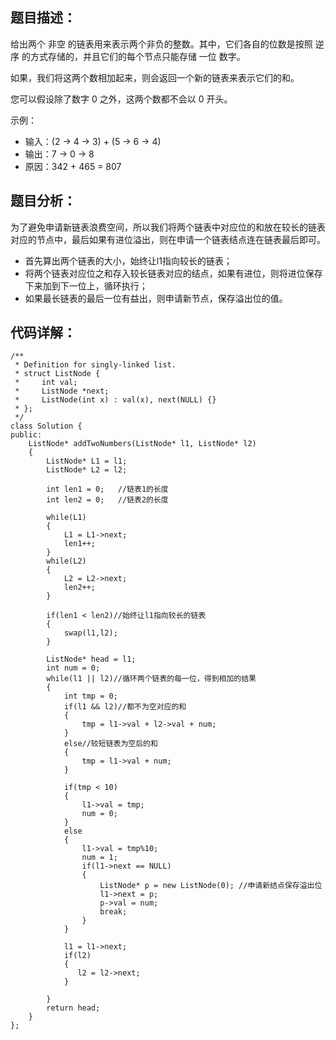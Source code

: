 ## 题目描述： ##
给出两个 非空 的链表用来表示两个非负的整数。其中，它们各自的位数是按照 逆序 的方式存储的，并且它们的每个节点只能存储 一位 数字。

如果，我们将这两个数相加起来，则会返回一个新的链表来表示它们的和。

您可以假设除了数字 0 之外，这两个数都不会以 0 开头。

示例：

- 输入：(2 -> 4 -> 3) + (5 -> 6 -> 4)
- 输出：7 -> 0 -> 8
- 原因：342 + 465 = 807

## 题目分析： ##
 为了避免申请新链表浪费空间，所以我们将两个链表中对应位的和放在较长的链表对应的节点中，最后如果有进位溢出，则在申请一个链表结点连在链表最后即可。

- 首先算出两个链表的大小，始终让l1指向较长的链表；
- 将两个链表对应位之和存入较长链表对应的结点，如果有进位，则将进位保存下来加到下一位上，循环执行；
- 如果最长链表的最后一位有益出，则申请新节点，保存溢出位的值。

## 代码详解： ##
    /**
	 * Definition for singly-linked list.
	 * struct ListNode {
	 *     int val;
	 *     ListNode *next;
	 *     ListNode(int x) : val(x), next(NULL) {}
	 * };
	 */
	class Solution {
	public:
	    ListNode* addTwoNumbers(ListNode* l1, ListNode* l2)
	    {
	        ListNode* L1 = l1;
	        ListNode* L2 = l2;
	       
	        int len1 = 0;	//链表1的长度
	        int len2 = 0;	//链表2的长度
	        
	        while(L1)
	        {
	            L1 = L1->next;
	            len1++;
	        }
	        while(L2)
	        {
	            L2 = L2->next;
	            len2++;
	        }
	        
	        if(len1 < len2)//始终让l1指向较长的链表
	        {
	            swap(l1,l2);
	        }
	        
	        ListNode* head = l1;
	        int num = 0;
	        while(l1 || l2)//循环两个链表的每一位，得到相加的结果
	        {
	            int tmp = 0;
	            if(l1 && l2)//都不为空对应的和
	            {
	                tmp = l1->val + l2->val + num;
	            }
	            else//较短链表为空后的和
	            {
	                tmp = l1->val + num;
	            }
	
	            if(tmp < 10)
	            {
	                l1->val = tmp;
	                num = 0;
	            }
	            else
	            {                       
	                l1->val = tmp%10;
	                num = 1;
	                if(l1->next == NULL)
	                {
 						ListNode* p = new ListNode(0); //申请新结点保存溢出位
	                    l1->next = p;
	                    p->val = num;
	                    break;
	                }
	            }
	            
	            l1 = l1->next;
	            if(l2)
	            {
	               l2 = l2->next; 
	            }
	            
	        }        
	        return head;    
	    }
	};